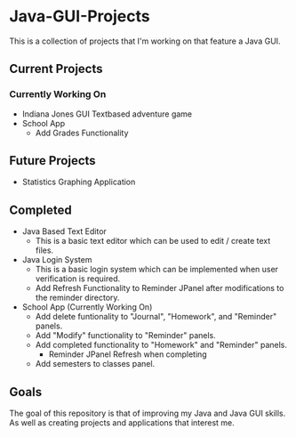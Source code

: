 # Java-GUI-Projects

This is a collection of projects that I'm working on that feature a Java GUI.

## Current Projects
### Currently Working On
- Indiana Jones GUI Textbased adventure game
- School App
  - Add Grades Functionality

## Future Projects
- Statistics Graphing Application

## Completed
- Java Based Text Editor
  - This is a basic text editor which can be used to edit / create text files.
- Java Login System
  - This is a basic login system which can be implemented when user verification is required. 
  - Add Refresh Functionality to Reminder JPanel after modifications to the reminder directory.
- School App (Currently Working On)
  - Add delete funtionality to "Journal", "Homework", and "Reminder" panels.
  - Add "Modify" functionality to "Reminder" panels.
  - Add completed functionality to "Homework" and "Reminder" panels.
    - Reminder JPanel Refresh when completing
  - Add semesters to classes panel.

## Goals
The goal of this repository is that of improving my Java and Java GUI skills. As well as creating projects and applications that interest me. 
